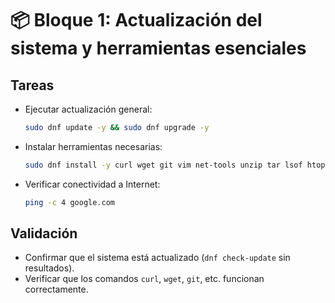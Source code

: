 # 📦 Bloque 1: Actualización del sistema y herramientas esenciales

## Tareas
- Ejecutar actualización general:
  ```bash
  sudo dnf update -y && sudo dnf upgrade -y
  ```
- Instalar herramientas necesarias:
  ```bash
  sudo dnf install -y curl wget git vim net-tools unzip tar lsof htop epel-release
  ```
- Verificar conectividad a Internet:
  ```bash
  ping -c 4 google.com
  ```

## Validación
- Confirmar que el sistema está actualizado (`dnf check-update` sin resultados).
- Verificar que los comandos `curl`, `wget`, `git`, etc. funcionan correctamente.
